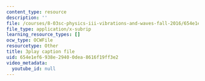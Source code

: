 ```yaml
---
content_type: resource
description: ''
file: /courses/8-03sc-physics-iii-vibrations-and-waves-fall-2016/654e1ef6938e29400dea8616f19ff3e2_mqhO9GT8hD4.srt
file_type: application/x-subrip
learning_resource_types: []
ocw_type: OCWFile
resourcetype: Other
title: 3play caption file
uid: 654e1ef6-938e-2940-0dea-8616f19ff3e2
video_metadata:
  youtube_id: null
---
```


